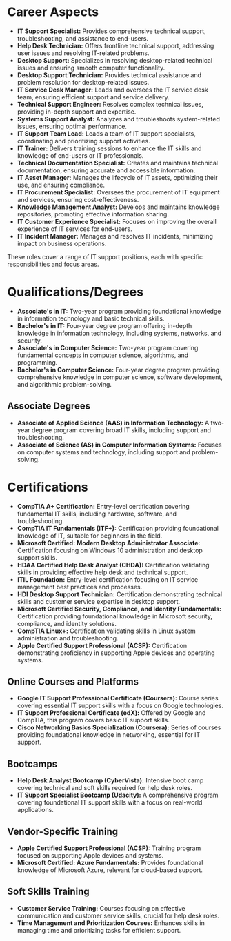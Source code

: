 # Career Aspects

- **IT Support Specialist:** Provides comprehensive technical support, troubleshooting, and assistance to end-users.
- **Help Desk Technician:** Offers frontline technical support, addressing user issues and resolving IT-related problems.
- **Desktop Support:** Specializes in resolving desktop-related technical issues and ensuring smooth computer functionality.
- **Desktop Support Technician:**
 Provides technical assistance and problem resolution for desktop-related issues.
- **IT Service Desk Manager:** Leads and oversees the IT service desk team, ensuring efficient support and service delivery.
- **Technical Support Engineer:** Resolves complex technical issues, providing in-depth support and expertise.
- **Systems Support Analyst:** Analyzes and troubleshoots system-related issues, ensuring optimal performance.
- **IT Support Team Lead:** Leads a team of IT support specialists, coordinating and prioritizing support activities.
- **IT Trainer:** Delivers training sessions to enhance the IT skills and knowledge of end-users or IT professionals.
- **Technical Documentation Specialist:** Creates and maintains technical documentation, ensuring accurate and accessible information.
- **IT Asset Manager:** Manages the lifecycle of IT assets, optimizing their use, and ensuring compliance.
- **IT Procurement Specialist:** Oversees the procurement of IT equipment and services, ensuring cost-effectiveness.
- **Knowledge Management Analyst:** Develops and maintains knowledge repositories, promoting effective information sharing.
- **IT Customer Experience Specialist:** Focuses on improving the overall experience of IT services for end-users.
- **IT Incident Manager:** Manages and resolves IT incidents, minimizing impact on business operations.

These roles cover a range of IT support positions, each with specific responsibilities and focus areas.

# Qualifications/Degrees

- **Associate's in IT:** Two-year program providing foundational knowledge in information technology and basic technical skills.
- **Bachelor's in IT:** Four-year degree program offering in-depth knowledge in information technology, including systems, networks, and security.
- **Associate's in Computer Science:** Two-year program covering fundamental concepts in computer science, algorithms, and programming.
- **Bachelor's in Computer Science:** Four-year degree program providing comprehensive knowledge in computer science, software development, and algorithmic problem-solving.

## Associate Degrees

- **Associate of Applied Science (AAS) in Information Technology:** A two-year degree program covering broad IT skills, including support and troubleshooting.
- **Associate of Science (AS) in Computer Information Systems:** Focuses on computer systems and technology, including support and problem-solving.

# Certifications

- **CompTIA A+ Certification:** Entry-level certification covering fundamental IT skills, including hardware, software, and troubleshooting.
- **CompTIA IT Fundamentals (ITF+):** Certification providing foundational knowledge of IT, suitable for beginners in the field.
- **Microsoft Certified: Modern Desktop Administrator Associate:** Certification focusing on Windows 10 administration and desktop support skills.
- **HDAA Certified Help Desk Analyst (CHDA):** Certification validating skills in providing effective help desk and technical support.
- **ITIL Foundation:** Entry-level certification focusing on IT service management best practices and processes.
- **HDI Desktop Support Technician:** Certification demonstrating technical skills and customer service expertise in desktop support.
- **Microsoft Certified Security, Compliance, and Identity Fundamentals:** Certification providing foundational knowledge in Microsoft security, compliance, and identity solutions.
- **CompTIA Linux+:** Certification validating skills in Linux system administration and troubleshooting.
- **Apple Certified Support Professional (ACSP):** Certification demonstrating proficiency in supporting Apple devices and operating systems.

## Online Courses and Platforms

- **Google IT Support Professional Certificate (Coursera):** Course series covering essential IT support skills with a focus on Google technologies.
- **IT Support Professional Certificate (edX):** Offered by Google and CompTIA, this program covers basic IT support skills.
- **Cisco Networking Basics Specialization (Coursera):** Series of courses providing foundational knowledge in networking, essential for IT support.

## Bootcamps

- **Help Desk Analyst Bootcamp (CyberVista):** Intensive boot camp covering technical and soft skills required for help desk roles.
- **IT Support Specialist Bootcamp (Udacity):** A comprehensive program covering foundational IT support skills with a focus on real-world applications.

## Vendor-Specific Training

- **Apple Certified Support Professional (ACSP):** Training program focused on supporting Apple devices and systems.
- **Microsoft Certified: Azure Fundamentals:** Provides foundational knowledge of Microsoft Azure, relevant for cloud-based support.

## Soft Skills Training

- **Customer Service Training:** Courses focusing on effective communication and customer service skills, crucial for help desk roles.
- **Time Management and Prioritization Courses:** Enhances skills in managing time and prioritizing tasks for efficient support.